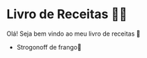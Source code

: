 # Livro de Receitas :man_cook:

Olá! Seja bem vindo ao meu livro de receitas :wave:

* Strogonoff de frango:chicken:

